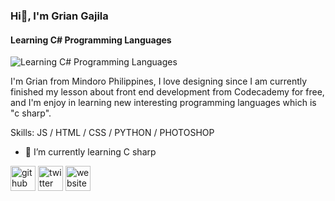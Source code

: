 ### Hi👋, I'm Grian Gajila
#### Learning C# Programming Languages
![Learning C# Programming Languages](https://arturssmirnovs.github.io/github-profile-readme-generator/images/banner.png)

I'm Grian from Mindoro Philippines, I love designing since I am currently finished my lesson about front end development from Codecademy for free, and I'm enjoy in learning new interesting programming languages which is "c sharp".

Skills:  JS / HTML / CSS / PYTHON / PHOTOSHOP

- 🌱 I’m currently learning C sharp 


[<img src='https://cdn.jsdelivr.net/npm/simple-icons@3.0.1/icons/github.svg' alt='github' height='40'>](https://github.com/yan-gajila)  [<img src='https://cdn.jsdelivr.net/npm/simple-icons@3.0.1/icons/twitter.svg' alt='twitter' height='40'>](https://twitter.com/@GajilaGrian)  [<img src='https://cdn.jsdelivr.net/npm/simple-icons@3.0.1/icons/icloud.svg' alt='website' height='40'>](https://yan-gajila.github.io/)  


